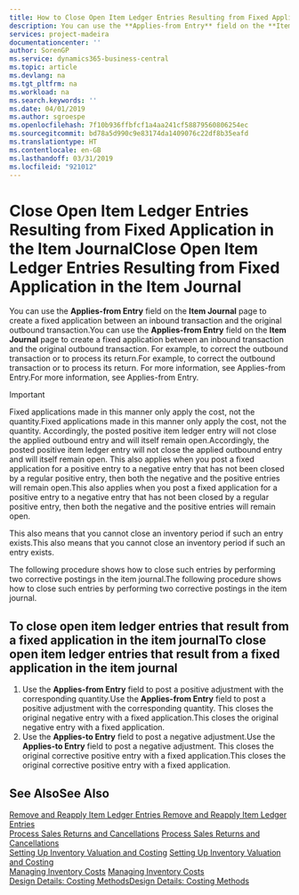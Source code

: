 ```yaml
---
title: How to Close Open Item Ledger Entries Resulting from Fixed Application in the Item Journal | Microsoft Docs
description: You can use the **Applies-from Entry** field on the **Item Journal** page to create a fixed application between an inbound transaction and the original outbound transaction. For example, to correct the outbound transaction or to process its return.
services: project-madeira
documentationcenter: ''
author: SorenGP
ms.service: dynamics365-business-central
ms.topic: article
ms.devlang: na
ms.tgt_pltfrm: na
ms.workload: na
ms.search.keywords: ''
ms.date: 04/01/2019
ms.author: sgroespe
ms.openlocfilehash: 7f10b936ffbfcf1a4aa241cf58879560806254ec
ms.sourcegitcommit: bd78a5d990c9e83174da1409076c22df8b35eafd
ms.translationtype: HT
ms.contentlocale: en-GB
ms.lasthandoff: 03/31/2019
ms.locfileid: "921012"
---
```

# <a name="close-open-item-ledger-entries-resulting-from-fixed-application-in-the-item-journal"></a><span data-ttu-id="a2453-104">Close Open Item Ledger Entries Resulting from Fixed Application in the Item Journal</span><span class="sxs-lookup"><span data-stu-id="a2453-104">Close Open Item Ledger Entries Resulting from Fixed Application in the Item Journal</span></span>
<span data-ttu-id="a2453-105">You can use the **Applies-from Entry** field on the **Item Journal** page to create a fixed application between an inbound transaction and the original outbound transaction.</span><span class="sxs-lookup"><span data-stu-id="a2453-105">You can use the **Applies-from Entry** field on the **Item Journal** page to create a fixed application between an inbound transaction and the original outbound transaction.</span></span> <span data-ttu-id="a2453-106">For example, to correct the outbound transaction or to process its return.</span><span class="sxs-lookup"><span data-stu-id="a2453-106">For example, to correct the outbound transaction or to process its return.</span></span> <span data-ttu-id="a2453-107">For more information, see Applies-from Entry.</span><span class="sxs-lookup"><span data-stu-id="a2453-107">For more information, see Applies-from Entry.</span></span>  

> [!IMPORTANT]  
>  <span data-ttu-id="a2453-108">Fixed applications made in this manner only apply the cost, not the quantity.</span><span class="sxs-lookup"><span data-stu-id="a2453-108">Fixed applications made in this manner only apply the cost, not the quantity.</span></span> <span data-ttu-id="a2453-109">Accordingly, the posted positive item ledger entry will not close the applied outbound entry and will itself remain open.</span><span class="sxs-lookup"><span data-stu-id="a2453-109">Accordingly, the posted positive item ledger entry will not close the applied outbound entry and will itself remain open.</span></span> <span data-ttu-id="a2453-110">This also applies when you post a fixed application for a positive entry to a negative entry that has not been closed by a regular positive entry, then both the negative and the positive entries will remain open.</span><span class="sxs-lookup"><span data-stu-id="a2453-110">This also applies when you post a fixed application for a positive entry to a negative entry that has not been closed by a regular positive entry, then both the negative and the positive entries will remain open.</span></span>  
>   
>  <span data-ttu-id="a2453-111">This also means that you cannot close an inventory period if such an entry exists.</span><span class="sxs-lookup"><span data-stu-id="a2453-111">This also means that you cannot close an inventory period if such an entry exists.</span></span>  

<span data-ttu-id="a2453-112">The following procedure shows how to close such entries by performing two corrective postings in the item journal.</span><span class="sxs-lookup"><span data-stu-id="a2453-112">The following procedure shows how to close such entries by performing two corrective postings in the item journal.</span></span>  

## <a name="to-close-open-item-ledger-entries-that-result-from-a-fixed-application-in-the-item-journal"></a><span data-ttu-id="a2453-113">To close open item ledger entries that result from a fixed application in the item journal</span><span class="sxs-lookup"><span data-stu-id="a2453-113">To close open item ledger entries that result from a fixed application in the item journal</span></span>  

1.  <span data-ttu-id="a2453-114">Use the **Applies-from Entry** field to post a positive adjustment with the corresponding quantity.</span><span class="sxs-lookup"><span data-stu-id="a2453-114">Use the **Applies-from Entry** field to post a positive adjustment with the corresponding quantity.</span></span> <span data-ttu-id="a2453-115">This closes the original negative entry with a fixed application.</span><span class="sxs-lookup"><span data-stu-id="a2453-115">This closes the original negative entry with a fixed application.</span></span>  
2.  <span data-ttu-id="a2453-116">Use the **Applies-to Entry** field to post a negative adjustment.</span><span class="sxs-lookup"><span data-stu-id="a2453-116">Use the **Applies-to Entry** field to post a negative adjustment.</span></span> <span data-ttu-id="a2453-117">This closes the original corrective positive entry with a fixed application.</span><span class="sxs-lookup"><span data-stu-id="a2453-117">This closes the original corrective positive entry with a fixed application.</span></span>  

## <a name="see-also"></a><span data-ttu-id="a2453-118">See Also</span><span class="sxs-lookup"><span data-stu-id="a2453-118">See Also</span></span>  
[<span data-ttu-id="a2453-119"> Remove and Reapply Item Ledger Entries</span><span class="sxs-lookup"><span data-stu-id="a2453-119"> Remove and Reapply Item Ledger Entries</span></span>](finance-how-to-remove-and-reapply-item-entries.md)  
 <span data-ttu-id="a2453-120">[Process Sales Returns and Cancellations](sales-how-process-sales-returns-cancellations.md) </span><span class="sxs-lookup"><span data-stu-id="a2453-120">[Process Sales Returns and Cancellations](sales-how-process-sales-returns-cancellations.md) </span></span>  
 <span data-ttu-id="a2453-121">[Setting Up Inventory Valuation and Costing](finance-set-up-inventory-valuation-and-costing.md) </span><span class="sxs-lookup"><span data-stu-id="a2453-121">[Setting Up Inventory Valuation and Costing](finance-set-up-inventory-valuation-and-costing.md) </span></span>  
 <span data-ttu-id="a2453-122">[Managing Inventory Costs](finance-manage-inventory-costs.md) </span><span class="sxs-lookup"><span data-stu-id="a2453-122">[Managing Inventory Costs](finance-manage-inventory-costs.md) </span></span>  
 [<span data-ttu-id="a2453-123">Design Details: Costing Methods</span><span class="sxs-lookup"><span data-stu-id="a2453-123">Design Details: Costing Methods</span></span>](design-details-costing-methods.md)
